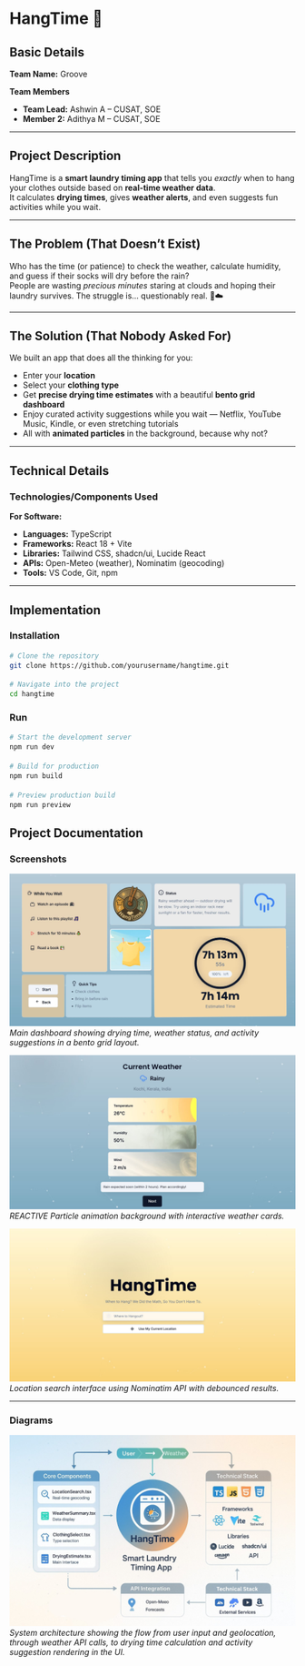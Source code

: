 # HangTime 🎯

## Basic Details
**Team Name:** Groove  

**Team Members**  
- **Team Lead:** Ashwin A – CUSAT, SOE  
- **Member 2:** Adithya M – CUSAT, SOE  

---

## Project Description
HangTime is a **smart laundry timing app** that tells you *exactly* when to hang your clothes outside based on **real-time weather data**.  
It calculates **drying times**, gives **weather alerts**, and even suggests fun activities while you wait.  

---

## The Problem (That Doesn’t Exist)
Who has the time (or patience) to check the weather, calculate humidity, and guess if their socks will dry before the rain?  
People are wasting *precious minutes* staring at clouds and hoping their laundry survives. The struggle is… questionably real. 🧦☁️  

---

## The Solution (That Nobody Asked For)
We built an app that does all the thinking for you:  
- Enter your **location**  
- Select your **clothing type**  
- Get **precise drying time estimates** with a beautiful **bento grid dashboard**  
- Enjoy curated activity suggestions while you wait — Netflix, YouTube Music, Kindle, or even stretching tutorials  
- All with **animated particles** in the background, because why not?  

---

## Technical Details

### Technologies/Components Used
**For Software:**  
- **Languages:** TypeScript  
- **Frameworks:** React 18 + Vite  
- **Libraries:** Tailwind CSS, shadcn/ui, Lucide React  
- **APIs:** Open-Meteo (weather), Nominatim (geocoding)  
- **Tools:** VS Code, Git, npm  

---

## Implementation  

### Installation
```bash
# Clone the repository
git clone https://github.com/yourusername/hangtime.git

# Navigate into the project
cd hangtime
```


### Run
```bash
# Start the development server
npm run dev

# Build for production
npm run build

# Preview production build
npm run preview
```

## Project Documentation

### Screenshots

![Screenshot1](./assets/dashboard.JPG)  
*Main dashboard showing drying time, weather status, and activity suggestions in a bento grid layout.*

![Screenshot2](./assets/weather.JPG)  
*REACTIVE Particle animation background with interactive weather cards.*

![Screenshot3](./assets/location.JPG)  
*Location search interface using Nominatim API with debounced results.*

---

### Diagrams

![Workflow](./assets/diagram.jpeg)  
*System architecture showing the flow from user input and geolocation, through weather API calls, to drying time calculation and activity suggestion rendering in the UI.*
